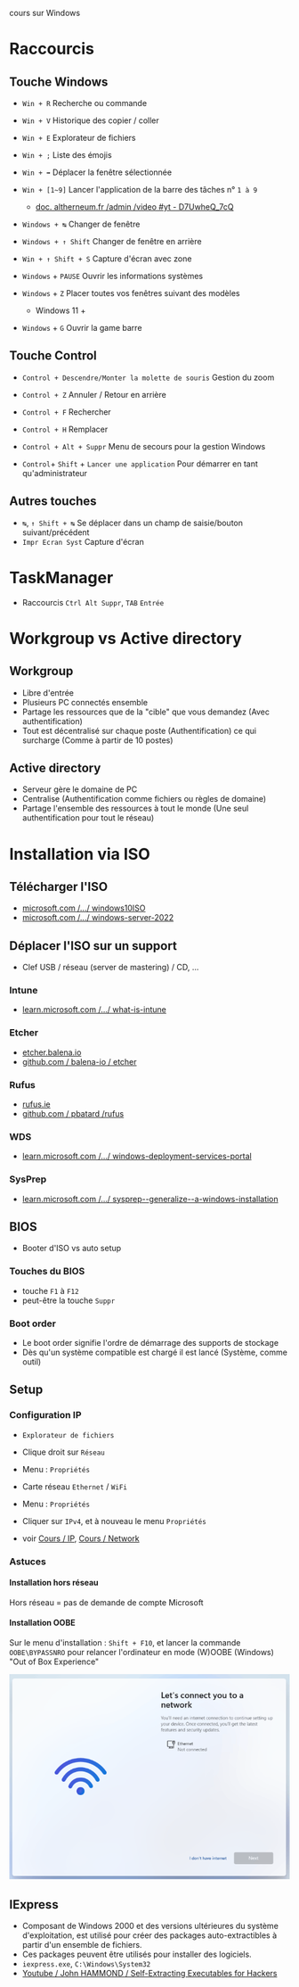 cours sur Windows

# Raccourcis
## Touche Windows
- `Win + R` Recherche ou commande
- `Win + V` Historique des copier / coller
- `Win + E` Explorateur de fichiers

- `Win + ;` Liste des émojis

- `Win + ➡` Déplacer la fenêtre sélectionnée
- `Win + [1~9]` Lancer l'application de la barre des tâches n° `1 à 9`
  - [doc. altherneum.fr /admin /video #yt - D7UwheQ_7cQ](https://doc.altherneum.fr/admin/video#yt-D7UwheQ_7cQ)

- `Windows + ↹` Changer de fenêtre
- `Windows + ↑ Shift` Changer de fenêtre en arrière

- `Win + ↑ Shift + S` Capture d'écran avec zone

- `Windows` + `PAUSE` Ouvrir les informations systèmes

- `Windows` + `Z` Placer toutes vos fenêtres suivant des modèles
  - Windows 11 +

- `Windows` + `G` Ouvrir la game barre 

## Touche Control
- `Control + Descendre/Monter la molette de souris` Gestion du zoom

- `Control + Z` Annuler / Retour en arrière

- `Control + F` Rechercher
- `Control + H` Remplacer

- `Control + Alt + Suppr` Menu de secours pour la gestion Windows
- `Control`+ `Shift` + `Lancer une application` Pour démarrer en tant qu'administrateur

## Autres touches
- `↹`, `↑ Shift + ↹` Se déplacer dans un champ de saisie/bouton suivant/précédent
- `Impr Ecran Syst` Capture d'écran

# TaskManager
- Raccourcis `Ctrl Alt Suppr`, `TAB` `Entrée`

# Workgroup vs Active directory
## Workgroup
- Libre d'entrée
- Plusieurs PC connectés ensemble
- Partage les ressources que de la "cible" que vous demandez (Avec authentification)
- Tout est décentralisé sur chaque poste (Authentification) ce qui surcharge (Comme à partir de 10 postes)

## Active directory
- Serveur gère le domaine de PC
- Centralise (Authentification comme fichiers ou règles de domaine)
- Partage l'ensemble des ressources à tout le monde (Une seul authentification pour tout le réseau)

# Installation via ISO
## Télécharger l'ISO
- [microsoft.com /.../ windows10ISO](https://www.microsoft.com/fr-fr/software-download/windows10ISO)
- [microsoft.com /.../ windows-server-2022](https://www.microsoft.com/fr-fr/evalcenter/evaluate-windows-server-2022)

## Déplacer l'ISO sur un support
- Clef USB / réseau (server de mastering) / CD, ...
### Intune
- [learn.microsoft.com /.../ what-is-intune](https://learn.microsoft.com/fr-fr/mem/intune/fundamentals/what-is-intune)
### Etcher
- [etcher.balena.io](https://etcher.balena.io/)
- [github.com / balena-io / etcher](https://github.com/balena-io/etcher)
### Rufus
- [rufus.ie](https://rufus.ie/fr/)
- [github.com / pbatard /rufus](https://github.com/pbatard/rufus)
### WDS
- [learn.microsoft.com /.../ windows-deployment-services-portal](https://learn.microsoft.com/fr-fr/windows/win32/wds/windows-deployment-services-portal)
### SysPrep
- [learn.microsoft.com /.../ sysprep--generalize--a-windows-installation](https://learn.microsoft.com/fr-fr/windows-hardware/manufacture/desktop/sysprep--generalize--a-windows-installation)

## BIOS
- Booter d'ISO vs auto setup
### Touches du BIOS
- touche `F1` à `F12`
- peut-être la touche `Suppr`
### Boot order
- Le boot order signifie l'ordre de démarrage des supports de stockage
- Dès qu'un système compatible est chargé il est lancé (Système, comme outil)

## Setup
### Configuration IP
- `Explorateur de fichiers`
- Clique droit sur `Réseau`
- Menu : `Propriétés`
- Carte réseau `Ethernet` / `WiFi`
- Menu : `Propriétés`
- Cliquer sur `IPv4`, et à nouveau le menu `Propriétés`

- voir [Cours / IP](https://doc.altherneum.fr/cours/ip), [Cours / Network](https://doc.altherneum.fr/cours/network)

### Astuces
#### Installation hors réseau
Hors réseau = pas de demande de compte Microsoft
#### Installation OOBE
Sur le menu d'installation : `Shift + F10`, et lancer la commande `OOBE\BYPASSNRO` pour relancer l'ordinateur en mode (W)OOBE (Windows) "Out of Box Experience"

![Image de OOBE](https://github.com/Altherneum/.github/blob/main/note/assets/images/0dc02787-ce2e-4dac-858e-d74cd2d98ed5.png?raw=true)

## IExpress
- Composant de Windows 2000 et des versions ultérieures du système d'exploitation, est utilisé pour créer des packages auto-extractibles à partir d'un ensemble de fichiers. 
- Ces packages peuvent être utilisés pour installer des logiciels.
- `iexpress.exe`, `C:\Windows\System32`
- [Youtube / John HAMMOND / Self-Extracting Executables for Hackers](https://www.youtube.com/watch?v=mAond4BkCfM)
